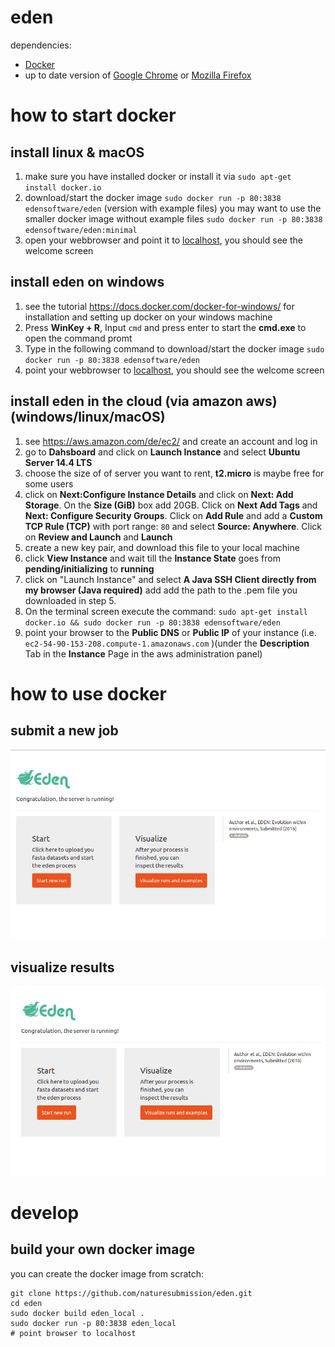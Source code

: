 # eden
dependencies: 
- [Docker](https://github.com/docker/docker)
- up to date version of [Google Chrome](https://www.google.de/chrome/browser/desktop/) or [Mozilla Firefox](https://www.mozilla.org/de/firefox/new/)

# how to start docker
## install linux & macOS
1. make sure you have installed docker or install it via `sudo apt-get install docker.io`
2. download/start the docker image `sudo docker run -p 80:3838 edensoftware/eden` (version with example files) you may want to use the smaller docker image without example files `sudo docker run -p 80:3838 edensoftware/eden:minimal` 
4. open your webbrowser and point it to [localhost](localhost), you should see the welcome screen

## install eden on windows
1. see the tutorial https://docs.docker.com/docker-for-windows/ for installation and setting up docker on your windows machine
2. Press **WinKey + R**, Input `cmd` and press enter to start the **cmd.exe** to open the command promt
3. Type in the following command to download/start the docker image `sudo docker run -p 80:3838 edensoftware/eden` 
4. point your webbrowser to [localhost](localhost), you should see the welcome screen

## install eden in the cloud (via amazon aws) (windows/linux/macOS)
1. see https://aws.amazon.com/de/ec2/ and create an account and log in
2. go to **Dahsboard** and click on **Launch Instance** and select **Ubuntu Server 14.4 LTS**
3. choose the size of of server you want to rent, **t2.micro** is maybe free for some users
4. click on **Next:Configure Instance Details** and click on **Next: Add Storage**. On the **Size (GiB)** box add 20GB. Click on **Next Add Tags** and **Next: Configure Security Groups**. Click on **Add Rule** and add a **Custom TCP Rule (TCP)** with port range: `80` and select **Source: Anywhere**. Click on **Review and Launch** and **Launch**
5. create a new key pair, and download this file to your local machine
6. click **View Instance** and wait till the **Instance State** goes from **pending/initializing** to **running**
7. click on "Launch Instance" and select **A Java SSH Client directly from my browser (Java required)** add add the path to the .pem file you downloaded in step 5. 
10. On the terminal screen execute the command: `sudo apt-get install docker.io && sudo docker run -p 80:3838 edensoftware/eden`
11. point your browser to the **Public DNS** or **Public IP** of your instance (i.e. `ec2-54-90-153-208.compute-1.amazonaws.com` )(under the **Description** Tab in the **Instance** Page in the aws administration panel)

# how to use docker
## submit a new job
![submit a new job](start.gif "submit a new job")

## visualize results
![visualize results](samples.gif "visualize results")

# develop
## build your own docker image

you can create the docker image from scratch:

```
git clone https://github.com/naturesubmission/eden.git
cd eden
sudo docker build eden_local .
sudo docker run -p 80:3838 eden_local
# point browser to localhost
```

